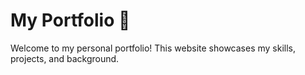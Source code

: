 # My Portfolio 💼

Welcome to my personal portfolio! This website showcases my skills, projects, and background.
